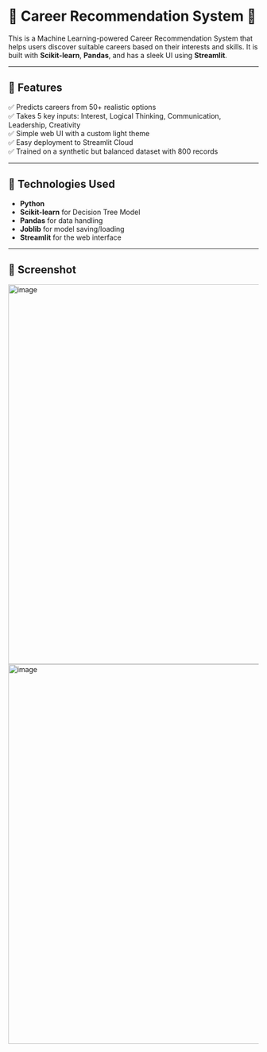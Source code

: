 # 💼 Career Recommendation System 🎯

This is a Machine Learning-powered Career Recommendation System that helps users discover suitable careers based on their interests and skills. It is built with **Scikit-learn**, **Pandas**, and has a sleek UI using **Streamlit**.

---

## 📌 Features

✅ Predicts careers from 50+ realistic options  
✅ Takes 5 key inputs: Interest, Logical Thinking, Communication, Leadership, Creativity  
✅ Simple web UI with a custom light theme  
✅ Easy deployment to Streamlit Cloud  
✅ Trained on a synthetic but balanced dataset with 800 records

---

## 🧠 Technologies Used

- **Python**
- **Scikit-learn** for Decision Tree Model
- **Pandas** for data handling
- **Joblib** for model saving/loading
- **Streamlit** for the web interface

---
## 🎥 Screenshot
<img width="1430" height="763" alt="image" src="https://github.com/user-attachments/assets/ab305de0-507f-44e4-aac3-0d6a1facba77" />
<img width="1138" height="763" alt="image" src="https://github.com/user-attachments/assets/5f1b96c8-c40a-45fc-80fe-fd98ff9d2c0b" />



